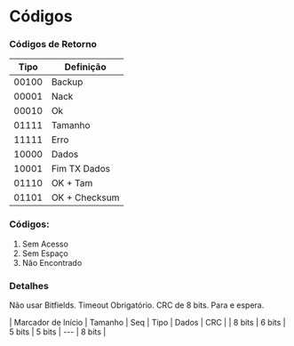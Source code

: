 # Códigos

### Códigos de Retorno
| Tipo  | Definição       |
|-------|-----------------|
| 00100 | Backup          |
| 00001 | Nack            |
| 00010 | Ok              |
| 01111 | Tamanho         |
| 11111 | Erro            |
| 10000 | Dados           |
| 10001 | Fim TX Dados    |
| 01110 | OK + Tam        |
| 01101 | OK + Checksum   |

### Códigos:
1. Sem Acesso
2. Sem Espaço
3. Não Encontrado

### Detalhes
Não usar Bitfields.
Timeout Obrigatório.
CRC de 8 bits.
Para e espera.

| Marcador de Início | Tamanho | Seq    | Tipo   | Dados | CRC    |
| 8 bits             | 6 bits  | 5 bits | 5 bits |  ---  | 8 bits |